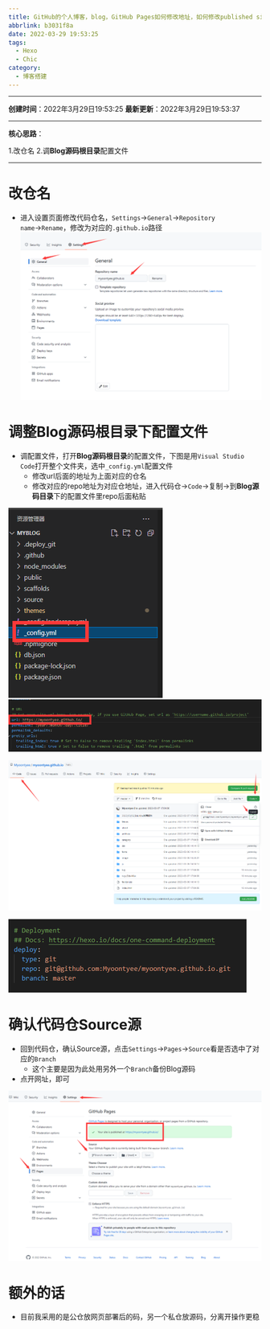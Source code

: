 ```yaml
---
title: GitHub的个人博客，blog，GitHub Pages如何修改地址，如何修改published site？
abbrlink: b3031f8a
date: 2022-03-29 19:53:25
tags:
  - Hexo
  - Chic
category:
  - 博客搭建
---
```


---

**创建时间**：2022年3月29日19:53:25
**最新更新**：2022年3月29日19:53:37


---

**核心思路**：

1.改仓名
2.调**Blog源码根目录**配置文件

---

# 改仓名

* 进入设置页面修改代码仓名，`Settings`→`General`→`Repository name`→`Rename`，修改为对应的`.github.io`路径
![image-20220329195625984](GitHub的个人博客，blog，GitHub-Pages如何修改地址，如何修改published-site？/image-20220329195625984.png)
# 调整Blog源码根目录下配置文件

* 调配置文件，打开**Blog源码根目录**的配置文件，下图是用`Visual Studio Code`打开整个文件夹，选中`_config.yml`配置文件
	* 修改url后面的地址为上面对应的仓名
	* 修改对应的repo地址为对应仓地址，进入代码仓→`Code`→复制→到**Blog源码目录**下的配置文件里repo后面粘贴

![image-20220329195637088](GitHub的个人博客，blog，GitHub-Pages如何修改地址，如何修改published-site？/image-20220329195637088.png)
![image-20220329195643350](GitHub的个人博客，blog，GitHub-Pages如何修改地址，如何修改published-site？/image-20220329195643350.png)

![image-20220329195648919](GitHub的个人博客，blog，GitHub-Pages如何修改地址，如何修改published-site？/image-20220329195648919.png)

![image-20220329195655481](GitHub的个人博客，blog，GitHub-Pages如何修改地址，如何修改published-site？/image-20220329195655481.png)

# 确认代码仓Source源
* 回到代码仓，确认Source源，点击`Settings`→`Pages`→`Source`看是否选中了对应的`Branch`
	* 这个主要是因为此处用另外一个`Branch`备份Blog源码
* 点开网址，即可

![image-20220329195702504](GitHub的个人博客，blog，GitHub-Pages如何修改地址，如何修改published-site？/image-20220329195702504.png)





# 额外的话

* 目前我采用的是公仓放网页部署后的码，另一个私仓放源码，分离开操作更稳

